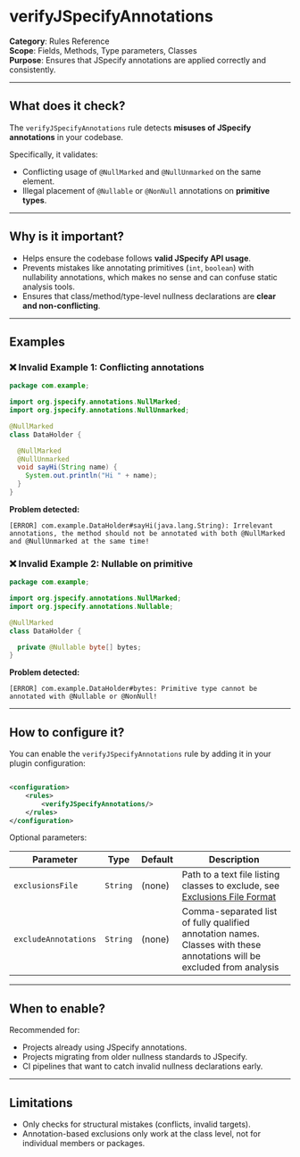 # verifyJSpecifyAnnotations

**Category**: Rules Reference  
**Scope**: Fields, Methods, Type parameters, Classes  
**Purpose**: Ensures that JSpecify annotations are applied correctly and consistently.

---

## What does it check?

The `verifyJSpecifyAnnotations` rule detects **misuses of JSpecify annotations** in your codebase.

Specifically, it validates:

- Conflicting usage of `@NullMarked` and `@NullUnmarked` on the same element.
- Illegal placement of `@Nullable` or `@NonNull` annotations on **primitive types**.

---

## Why is it important?

- Helps ensure the codebase follows **valid JSpecify API usage**.
- Prevents mistakes like annotating primitives (`int`, `boolean`) with nullability annotations,
  which makes no sense and can confuse static analysis tools.
- Ensures that class/method/type-level nullness declarations are **clear and non-conflicting**.

---

## Examples

### ❌ Invalid Example 1: Conflicting annotations

```java
package com.example;

import org.jspecify.annotations.NullMarked;
import org.jspecify.annotations.NullUnmarked;

@NullMarked
class DataHolder {

  @NullMarked
  @NullUnmarked
  void sayHi(String name) {
    System.out.println("Hi " + name);
  }
}
```

**Problem detected:**

```
[ERROR] com.example.DataHolder#sayHi(java.lang.String): Irrelevant annotations, the method should not be annotated with both @NullMarked and @NullUnmarked at the same time!
```

### ❌ Invalid Example 2: Nullable on primitive

```java
package com.example;

import org.jspecify.annotations.NullMarked;
import org.jspecify.annotations.Nullable;

@NullMarked
class DataHolder {

  private @Nullable byte[] bytes;
}
```

**Problem detected:**

```
[ERROR] com.example.DataHolder#bytes: Primitive type cannot be annotated with @Nullable or @NonNull!
```

---

## How to configure it?

You can enable the `verifyJSpecifyAnnotations` rule by adding it in your plugin configuration:

```xml

<configuration>
    <rules>
        <verifyJSpecifyAnnotations/>
    </rules>
</configuration>
```

Optional parameters:

| Parameter            | Type     | Default	 | Description                                                                                                             |
|----------------------|----------|----------|-------------------------------------------------------------------------------------------------------------------------|
| `exclusionsFile`     | `String` | (none)   | Path to a text file listing classes to exclude, see [Exclusions File Format](/docs/file-formats/exclusions-file)        |
| `excludeAnnotations` | `String` | (none)   | Comma-separated list of fully qualified annotation names. Classes with these annotations will be excluded from analysis |

---

## When to enable?

Recommended for:

* Projects already using JSpecify annotations.
* Projects migrating from older nullness standards to JSpecify.
* CI pipelines that want to catch invalid nullness declarations early.

---

## Limitations

* Only checks for structural mistakes (conflicts, invalid targets).
* Annotation-based exclusions only work at the class level, not for individual members or packages.
